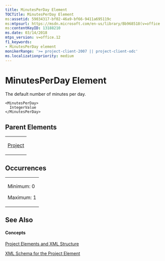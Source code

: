 ```yaml
---
title: MinutesPerDay Element
TOCTitle: MinutesPerDay Element
ms:assetid: 59034317-bf02-46a9-bf66-9411a695119c
ms:mtpsurl: https://msdn.microsoft.com/en-us/library/Bb968518(v=office.12)
ms:contentKeyID: 13188210
ms.date: 03/14/2018
mtps_version: v=office.12
f1_keywords:
- MinutesPerDay element
monikerRange: '>= project-client-2007 || project-client-odc'
ms.localizationpriority: medium
---
```


# MinutesPerDay Element




The default number of minutes per day.

    <MinutesPerDay>
      IntegerValue
    </MinutesPerDay>

## Parent Elements

<table>
<colgroup>
<col style="width: 100%" />
</colgroup>
<tbody>
<tr class="odd">
<td><p><a href="project-element.md">Project</a></p></td>
</tr>
</tbody>
</table>

## Occurrences

<table>
<colgroup>
<col style="width: 100%" />
</colgroup>
<tbody>
<tr class="odd">
<td><p>Minimum: 0</p>
<p>Maximum: 1</p></td>
</tr>
</tbody>
</table>

## See Also

#### Concepts

[Project Elements and XML Structure](project-elements-and-xml-structure.md)

[XML Schema for the Project Element](xml-schema-for-the-project-element.md)

